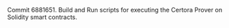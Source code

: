 Commit 6881651.                    Build and Run scripts for executing the Certora Prover on Solidity smart contracts.
